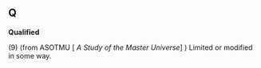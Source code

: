 


## Q

**Qualified**  
  

(9) (from ASOTMU \[ _A Study of the Master Universe_\] ) Limited or modified in some way.